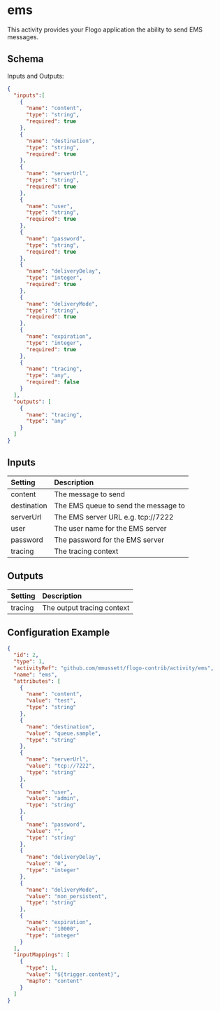 # ems
This activity provides your Flogo application the ability to send EMS messages.

## Schema
Inputs and Outputs:

```json
{
  "inputs":[
    {
      "name": "content",
      "type": "string",
      "required": true
    },
    {
      "name": "destination",
      "type": "string",
      "required": true
    },
    {
      "name": "serverUrl",
      "type": "string",
      "required": true
    },
    {
      "name": "user",
      "type": "string",
      "required": true
    },
    {
      "name": "password",
      "type": "string",
      "required": true
    },
    {
      "name": "deliveryDelay",
      "type": "integer",
      "required": true
    },
    {
      "name": "deliveryMode",
      "type": "string",
      "required": true
    },
    {
      "name": "expiration",
      "type": "integer",
      "required": true
    },
    {
      "name": "tracing",
      "type": "any",
      "required": false
    }
  ],
  "outputs": [
    {
      "name": "tracing",
      "type": "any"
    }
  ]
}

```

## Inputs
| Setting     | Description    |
|:------------|:---------------|
| content     | The message to send |
| destination | The EMS queue to send the message to   |
| serverUrl   | The EMS server URL e.g. tcp://7222 |
| user        | The user name for the EMS server |
| password    | The password for the EMS server |
| tracing     | The tracing context |

## Outputs
| Setting     | Description    |
|:------------|:---------------|
| tracing     | The output tracing context |

## Configuration Example
```json
{
  "id": 2,
  "type": 1,
  "activityRef": "github.com/mmussett/flogo-contrib/activity/ems",
  "name": "ems",
  "attributes": [
    {
      "name": "content",
      "value": "test",
      "type": "string"
    },
    {
      "name": "destination",
      "value": "queue.sample",
      "type": "string"
    },
    {
      "name": "serverUrl",
      "value": "tcp://7222",
      "type": "string"
    },
    {
      "name": "user",
      "value": "admin",
      "type": "string"
    },
    {
      "name": "password",
      "value": "",
      "type": "string"
    },
    {
      "name": "deliveryDelay",
      "value": "0",
      "type": "integer"
    },
    {
      "name": "deliveryMode",
      "value": "non_persistent",
      "type": "string"
    },
    {
      "name": "expiration",
      "value": "10000",
      "type": "integer"
    }
  ],
  "inputMappings": [
    {
      "type": 1,
      "value": "${trigger.content}",
      "mapTo": "content"
    }
  ]
}
```
